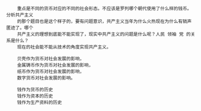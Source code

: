         重点是不同的货币对应的不同的社会形态。不应该是罗列哪个朝代使用了什么样的钱币。分析共产主义
        的那个题目也是这个样子的，要有问题意识，共产主义当年为什么火热现在为什么有销声匿迹了。哪个
        共产主义的理想到底能不能实现了，现实中共产主义的问题是什么呢？人民 领袖 党 的关系是什么？
        现在的社会能不能从技术的角度实现共产主义。

        贝壳作为货币对社会发展的影响，
        金属铸币作为货币对社会发展的影响，
        纸币作为货币对社会发展的影响，
        数字货币对社会发展的影响。

        钱作为货币的历史
        钱作为资本的历史
        钱作为生产资料的历史
        
